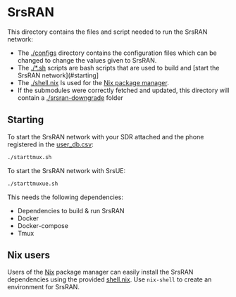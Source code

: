 # SrsRAN
This directory contains the files and script needed to run the SrsRAN network:
- The [./configs](https://github.com/jwijenbergh/master-thesis-resources/tree/main/srsran/configs) directory contains the configuration files which can be changed to change the values given to SrsRAN.
- The [./\*.sh](https://github.com/jwijenbergh/master-thesis-resources/tree/main/srsran) scripts are bash scripts that are used to build and [start the SrsRAN network](#starting]
- The [./shell.nix](https://github.com/jwijenbergh/master-thesis-resources/tree/main/srsra/shell.nix) Is used for the [Nix package manager](#nix-users).
- If the submodules were correctly fetched and updated, this directory will contain a [./srsran-downgrade](https://github.com/jwijenbergh/srsran-downgrade/tree/94d1791fb5226e8bca0996cfcf650102324392a2) folder

## Starting
To start the SrsRAN network with your SDR attached and the phone registered in the [user_db.csv](https://github.com/jwijenbergh/master-thesis-resources/blob/main/srsran/configs/user_db.csv):

```bash
./starttmux.sh
```

To start the SrsRAN network with SrsUE:

```bash
./starttmuxue.sh
```

This needs the following dependencies:
- Dependencies to build & run SrsRAN
- Docker
- Docker-compose
- Tmux

## Nix users

Users of the [Nix](https://nixos.org/download.html) package manager can easily install the SrsRAN dependencies using the provided [shell.nix](https://github.com/jwijenbergh/master-thesis-resources/blob/main/srsran/shell.nix).
Use `nix-shell` to create an environment for SrsRAN.
